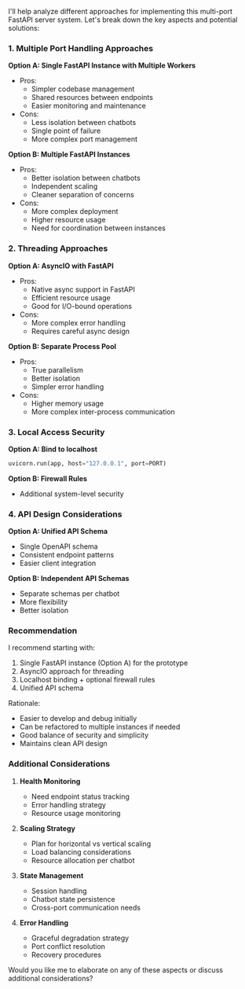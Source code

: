 I'll help analyze different approaches for implementing this multi-port FastAPI server system. Let's break down the key aspects and potential solutions:

### 1. Multiple Port Handling Approaches

**Option A: Single FastAPI Instance with Multiple Workers**
- Pros:
  - Simpler codebase management
  - Shared resources between endpoints
  - Easier monitoring and maintenance
- Cons:
  - Less isolation between chatbots
  - Single point of failure
  - More complex port management

**Option B: Multiple FastAPI Instances**
- Pros:
  - Better isolation between chatbots
  - Independent scaling
  - Cleaner separation of concerns
- Cons:
  - More complex deployment
  - Higher resource usage
  - Need for coordination between instances

### 2. Threading Approaches

**Option A: AsyncIO with FastAPI**
- Pros:
  - Native async support in FastAPI
  - Efficient resource usage
  - Good for I/O-bound operations
- Cons:
  - More complex error handling
  - Requires careful async design

**Option B: Separate Process Pool**
- Pros:
  - True parallelism
  - Better isolation
  - Simpler error handling
- Cons:
  - Higher memory usage
  - More complex inter-process communication

### 3. Local Access Security

**Option A: Bind to localhost**
```python
uvicorn.run(app, host="127.0.0.1", port=PORT)
```

**Option B: Firewall Rules**
- Additional system-level security

### 4. API Design Considerations

**Option A: Unified API Schema**
- Single OpenAPI schema
- Consistent endpoint patterns
- Easier client integration

**Option B: Independent API Schemas**
- Separate schemas per chatbot
- More flexibility
- Better isolation

### Recommendation

I recommend starting with:
1. Single FastAPI instance (Option A) for the prototype
2. AsyncIO approach for threading
3. Localhost binding + optional firewall rules
4. Unified API schema

Rationale:
- Easier to develop and debug initially
- Can be refactored to multiple instances if needed
- Good balance of security and simplicity
- Maintains clean API design

### Additional Considerations

1. **Health Monitoring**
   - Need endpoint status tracking
   - Error handling strategy
   - Resource usage monitoring

2. **Scaling Strategy**
   - Plan for horizontal vs vertical scaling
   - Load balancing considerations
   - Resource allocation per chatbot

3. **State Management**
   - Session handling
   - Chatbot state persistence
   - Cross-port communication needs

4. **Error Handling**
   - Graceful degradation strategy
   - Port conflict resolution
   - Recovery procedures

Would you like me to elaborate on any of these aspects or discuss additional considerations?